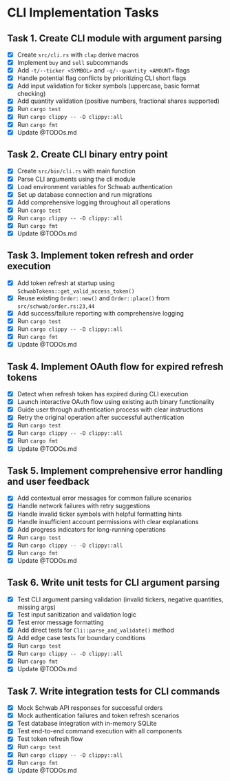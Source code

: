 # CLI Implementation Tasks

## Task 1. Create CLI module with argument parsing
- [x] Create `src/cli.rs` with `clap` derive macros
- [x] Implement `buy` and `sell` subcommands
- [x] Add `-t/--ticker <SYMBOL>` and `-q/--quantity <AMOUNT>` flags
- [x] Handle potential flag conflicts by prioritizing CLI short flags
- [x] Add input validation for ticker symbols (uppercase, basic format checking)
- [x] Add quantity validation (positive numbers, fractional shares supported)
- [x] Run `cargo test`
- [x] Run `cargo clippy -- -D clippy::all`
- [x] Run `cargo fmt`
- [x] Update @TODOs.md

## Task 2. Create CLI binary entry point
- [x] Create `src/bin/cli.rs` with main function
- [x] Parse CLI arguments using the cli module
- [x] Load environment variables for Schwab authentication
- [x] Set up database connection and run migrations
- [x] Add comprehensive logging throughout all operations
- [x] Run `cargo test`
- [x] Run `cargo clippy -- -D clippy::all`
- [x] Run `cargo fmt`
- [x] Update @TODOs.md

## Task 3. Implement token refresh and order execution
- [x] Add token refresh at startup using `SchwabTokens::get_valid_access_token()`
- [x] Reuse existing `Order::new()` and `Order::place()` from `src/schwab/order.rs:23,44`
- [x] Add success/failure reporting with comprehensive logging
- [x] Run `cargo test`
- [x] Run `cargo clippy -- -D clippy::all`
- [x] Run `cargo fmt`
- [x] Update @TODOs.md

## Task 4. Implement OAuth flow for expired refresh tokens
- [x] Detect when refresh token has expired during CLI execution
- [x] Launch interactive OAuth flow using existing auth binary functionality
- [x] Guide user through authentication process with clear instructions
- [x] Retry the original operation after successful authentication
- [x] Run `cargo test`
- [x] Run `cargo clippy -- -D clippy::all`
- [x] Run `cargo fmt`
- [x] Update @TODOs.md

## Task 5. Implement comprehensive error handling and user feedback
- [x] Add contextual error messages for common failure scenarios
- [x] Handle network failures with retry suggestions
- [x] Handle invalid ticker symbols with helpful formatting hints
- [x] Handle insufficient account permissions with clear explanations
- [x] Add progress indicators for long-running operations
- [x] Run `cargo test`
- [x] Run `cargo clippy -- -D clippy::all`
- [x] Run `cargo fmt`
- [x] Update @TODOs.md

## Task 6. Write unit tests for CLI argument parsing
- [x] Test CLI argument parsing validation (invalid tickers, negative quantities, missing args)
- [x] Test input sanitization and validation logic  
- [x] Test error message formatting
- [x] Add direct tests for `Cli::parse_and_validate()` method
- [x] Add edge case tests for boundary conditions
- [x] Run `cargo test`
- [x] Run `cargo clippy -- -D clippy::all`
- [x] Run `cargo fmt`
- [x] Update @TODOs.md

## Task 7. Write integration tests for CLI commands
- [x] Mock Schwab API responses for successful orders
- [x] Mock authentication failures and token refresh scenarios
- [x] Test database integration with in-memory SQLite
- [x] Test end-to-end command execution with all components
- [x] Test token refresh flow
- [x] Run `cargo test`
- [x] Run `cargo clippy -- -D clippy::all`
- [x] Run `cargo fmt`
- [x] Update @TODOs.md